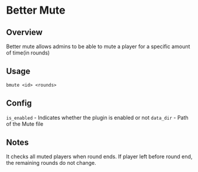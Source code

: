 # Better Mute
## Overview
Better mute allows admins to be able to mute a player for a specific amount of time(in rounds)

## Usage
``bmute <id> <rounds>``

## Config
``is_enabled`` - Indicates whether the plugin is enabled or not
``data_dir`` - Path of the Mute file

## Notes
It checks all muted players when round ends. If player left before round end, the remaining rounds do not change.
